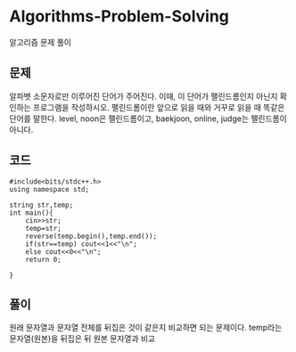 # Algorithms-Problem-Solving
알고리즘 문제 풀이

## 문제
알파벳 소문자로만 이루어진 단어가 주어진다. 이때, 이 단어가 팰린드롬인지 아닌지 확인하는 프로그램을 작성하시오.
팰린드롬이란 앞으로 읽을 때와 거꾸로 읽을 때 똑같은 단어를 말한다. 
level, noon은 팰린드롬이고, baekjoon, online, judge는 팰린드롬이 아니다.

## 코드

```
#include<bits/stdc++.h>
using namespace std;

string str,temp;
int main(){
	cin>>str;
	temp=str;
	reverse(temp.begin(),temp.end());
	if(str==temp) cout<<1<<"\n";
	else cout<<0<<"\n";
	return 0;
		
}
```

## 풀이
원래 문자열과 문자열 전체를 뒤집은 것이 같은지 비교하면 되는 문제이다. temp라는 문자열(원본)을 뒤집은 뒤 원본 문자열과 비교
